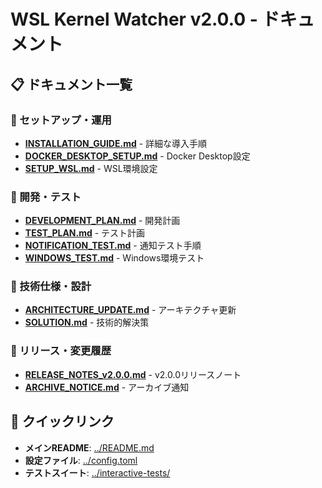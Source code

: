 # WSL Kernel Watcher v2.0.0 - ドキュメント

## 📋 ドキュメント一覧

### 🚀 セットアップ・運用
- **[INSTALLATION_GUIDE.md](INSTALLATION_GUIDE.md)** - 詳細な導入手順
- **[DOCKER_DESKTOP_SETUP.md](DOCKER_DESKTOP_SETUP.md)** - Docker Desktop設定
- **[SETUP_WSL.md](SETUP_WSL.md)** - WSL環境設定

### 🔧 開発・テスト
- **[DEVELOPMENT_PLAN.md](DEVELOPMENT_PLAN.md)** - 開発計画
- **[TEST_PLAN.md](TEST_PLAN.md)** - テスト計画
- **[NOTIFICATION_TEST.md](NOTIFICATION_TEST.md)** - 通知テスト手順
- **[WINDOWS_TEST.md](WINDOWS_TEST.md)** - Windows環境テスト

### 📖 技術仕様・設計
- **[ARCHITECTURE_UPDATE.md](ARCHITECTURE_UPDATE.md)** - アーキテクチャ更新
- **[SOLUTION.md](SOLUTION.md)** - 技術的解決策

### 📝 リリース・変更履歴
- **[RELEASE_NOTES_v2.0.0.md](RELEASE_NOTES_v2.0.0.md)** - v2.0.0リリースノート
- **[ARCHIVE_NOTICE.md](ARCHIVE_NOTICE.md)** - アーカイブ通知

## 🎯 クイックリンク

- **メインREADME**: [../README.md](../README.md)
- **設定ファイル**: [../config.toml](../config.toml)
- **テストスイート**: [../interactive-tests/](../interactive-tests/)